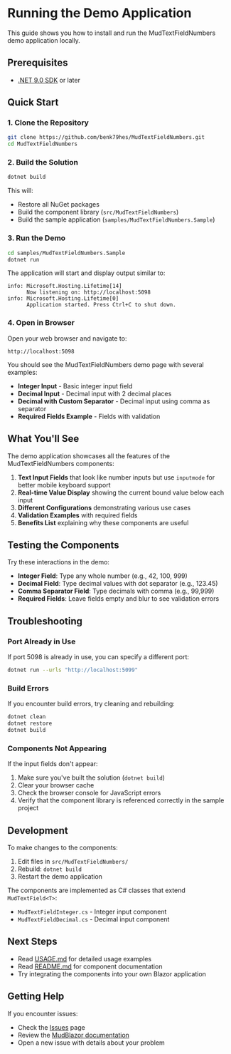 # Running the Demo Application

This guide shows you how to install and run the MudTextFieldNumbers demo application locally.

## Prerequisites

- [.NET 9.0 SDK](https://dotnet.microsoft.com/download/dotnet/9.0) or later

## Quick Start

### 1. Clone the Repository

```bash
git clone https://github.com/benk79hes/MudTextFieldNumbers.git
cd MudTextFieldNumbers
```

### 2. Build the Solution

```bash
dotnet build
```

This will:
- Restore all NuGet packages
- Build the component library (`src/MudTextFieldNumbers`)
- Build the sample application (`samples/MudTextFieldNumbers.Sample`)

### 3. Run the Demo

```bash
cd samples/MudTextFieldNumbers.Sample
dotnet run
```

The application will start and display output similar to:

```
info: Microsoft.Hosting.Lifetime[14]
      Now listening on: http://localhost:5098
info: Microsoft.Hosting.Lifetime[0]
      Application started. Press Ctrl+C to shut down.
```

### 4. Open in Browser

Open your web browser and navigate to:

```
http://localhost:5098
```

You should see the MudTextFieldNumbers demo page with several examples:

- **Integer Input** - Basic integer input field
- **Decimal Input** - Decimal input with 2 decimal places
- **Decimal with Custom Separator** - Decimal input using comma as separator
- **Required Fields Example** - Fields with validation

## What You'll See

The demo application showcases all the features of the MudTextFieldNumbers components:

1. **Text Input Fields** that look like number inputs but use `inputmode` for better mobile keyboard support
2. **Real-time Value Display** showing the current bound value below each input
3. **Different Configurations** demonstrating various use cases
4. **Validation Examples** with required fields
5. **Benefits List** explaining why these components are useful

## Testing the Components

Try these interactions in the demo:

- **Integer Field**: Type any whole number (e.g., 42, 100, 999)
- **Decimal Field**: Type decimal values with dot separator (e.g., 123.45)
- **Comma Separator Field**: Type decimals with comma (e.g., 99,999)
- **Required Fields**: Leave fields empty and blur to see validation errors

## Troubleshooting

### Port Already in Use

If port 5098 is already in use, you can specify a different port:

```bash
dotnet run --urls "http://localhost:5099"
```

### Build Errors

If you encounter build errors, try cleaning and rebuilding:

```bash
dotnet clean
dotnet restore
dotnet build
```

### Components Not Appearing

If the input fields don't appear:
1. Make sure you've built the solution (`dotnet build`)
2. Clear your browser cache
3. Check the browser console for JavaScript errors
4. Verify that the component library is referenced correctly in the sample project

## Development

To make changes to the components:

1. Edit files in `src/MudTextFieldNumbers/`
2. Rebuild: `dotnet build`
3. Restart the demo application

The components are implemented as C# classes that extend `MudTextField<T>`:
- `MudTextFieldInteger.cs` - Integer input component
- `MudTextFieldDecimal.cs` - Decimal input component

## Next Steps

- Read [USAGE.md](../../USAGE.md) for detailed usage examples
- Read [README.md](../../README.md) for component documentation
- Try integrating the components into your own Blazor application

## Getting Help

If you encounter issues:
- Check the [Issues](https://github.com/benk79hes/MudTextFieldNumbers/issues) page
- Review the [MudBlazor documentation](https://mudblazor.com/)
- Open a new issue with details about your problem
